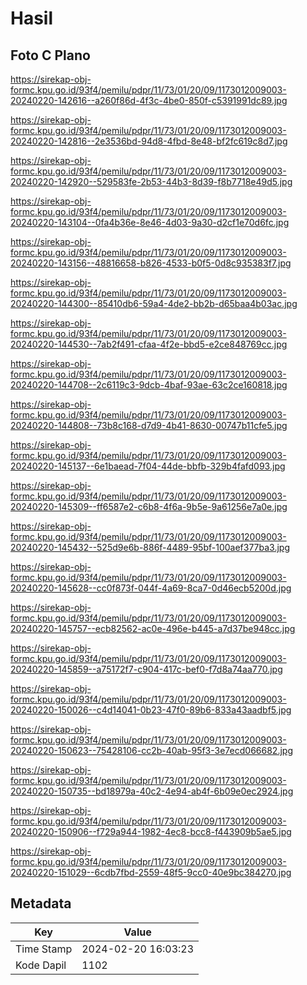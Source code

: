 # Hasil

## Foto C Plano

https://sirekap-obj-formc.kpu.go.id/93f4/pemilu/pdpr/11/73/01/20/09/1173012009003-20240220-142616--a260f86d-4f3c-4be0-850f-c5391991dc89.jpg

https://sirekap-obj-formc.kpu.go.id/93f4/pemilu/pdpr/11/73/01/20/09/1173012009003-20240220-142816--2e3536bd-94d8-4fbd-8e48-bf2fc619c8d7.jpg

https://sirekap-obj-formc.kpu.go.id/93f4/pemilu/pdpr/11/73/01/20/09/1173012009003-20240220-142920--529583fe-2b53-44b3-8d39-f8b7718e49d5.jpg

https://sirekap-obj-formc.kpu.go.id/93f4/pemilu/pdpr/11/73/01/20/09/1173012009003-20240220-143104--0fa4b36e-8e46-4d03-9a30-d2cf1e70d6fc.jpg

https://sirekap-obj-formc.kpu.go.id/93f4/pemilu/pdpr/11/73/01/20/09/1173012009003-20240220-143156--48816658-b826-4533-b0f5-0d8c935383f7.jpg

https://sirekap-obj-formc.kpu.go.id/93f4/pemilu/pdpr/11/73/01/20/09/1173012009003-20240220-144300--85410db6-59a4-4de2-bb2b-d65baa4b03ac.jpg

https://sirekap-obj-formc.kpu.go.id/93f4/pemilu/pdpr/11/73/01/20/09/1173012009003-20240220-144530--7ab2f491-cfaa-4f2e-bbd5-e2ce848769cc.jpg

https://sirekap-obj-formc.kpu.go.id/93f4/pemilu/pdpr/11/73/01/20/09/1173012009003-20240220-144708--2c6119c3-9dcb-4baf-93ae-63c2ce160818.jpg

https://sirekap-obj-formc.kpu.go.id/93f4/pemilu/pdpr/11/73/01/20/09/1173012009003-20240220-144808--73b8c168-d7d9-4b41-8630-00747b11cfe5.jpg

https://sirekap-obj-formc.kpu.go.id/93f4/pemilu/pdpr/11/73/01/20/09/1173012009003-20240220-145137--6e1baead-7f04-44de-bbfb-329b4fafd093.jpg

https://sirekap-obj-formc.kpu.go.id/93f4/pemilu/pdpr/11/73/01/20/09/1173012009003-20240220-145309--ff6587e2-c6b8-4f6a-9b5e-9a61256e7a0e.jpg

https://sirekap-obj-formc.kpu.go.id/93f4/pemilu/pdpr/11/73/01/20/09/1173012009003-20240220-145432--525d9e6b-886f-4489-95bf-100aef377ba3.jpg

https://sirekap-obj-formc.kpu.go.id/93f4/pemilu/pdpr/11/73/01/20/09/1173012009003-20240220-145628--cc0f873f-044f-4a69-8ca7-0d46ecb5200d.jpg

https://sirekap-obj-formc.kpu.go.id/93f4/pemilu/pdpr/11/73/01/20/09/1173012009003-20240220-145757--ecb82562-ac0e-496e-b445-a7d37be948cc.jpg

https://sirekap-obj-formc.kpu.go.id/93f4/pemilu/pdpr/11/73/01/20/09/1173012009003-20240220-145859--a75172f7-c904-417c-bef0-f7d8a74aa770.jpg

https://sirekap-obj-formc.kpu.go.id/93f4/pemilu/pdpr/11/73/01/20/09/1173012009003-20240220-150026--c4d14041-0b23-47f0-89b6-833a43aadbf5.jpg

https://sirekap-obj-formc.kpu.go.id/93f4/pemilu/pdpr/11/73/01/20/09/1173012009003-20240220-150623--75428106-cc2b-40ab-95f3-3e7ecd066682.jpg

https://sirekap-obj-formc.kpu.go.id/93f4/pemilu/pdpr/11/73/01/20/09/1173012009003-20240220-150735--bd18979a-40c2-4e94-ab4f-6b09e0ec2924.jpg

https://sirekap-obj-formc.kpu.go.id/93f4/pemilu/pdpr/11/73/01/20/09/1173012009003-20240220-150906--f729a944-1982-4ec8-bcc8-f443909b5ae5.jpg

https://sirekap-obj-formc.kpu.go.id/93f4/pemilu/pdpr/11/73/01/20/09/1173012009003-20240220-151029--6cdb7fbd-2559-48f5-9cc0-40e9bc384270.jpg


## Metadata

| Key        | Value               |
| ---------- | ------------------- |
| Time Stamp | 2024-02-20 16:03:23 |
| Kode Dapil | 1102                |



